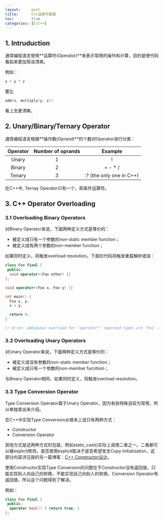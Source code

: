 ```yaml
---
layout:     post
title:      C++运算符重载
toc:        true
categories: [C/C++]
---
```

## 1. Intruduction
通常编程语言使用**运算符(Operator)**来表示常用的操作和计算，目的是使代码看起来更加简洁清爽。

例如：
```c++
x + y * z
```
要比
```c++
add(x, multiply(y, z))
```
看上去更清晰。

## 2. Unary/Binary/Ternary Operator
通常编程语言根据**操作数(Oprand)**的个数对Operator进行分类：

| Operator    |    Number of oprands   |         Example             |
|:-----------:|:----------------------:|:---------------------------:|
| Unary       |1                       |    !                        |
| Binary      |2                       |    + - * /                  |
| Tenary      |3                       |    :? (the only one in C++) |

在C++中, Ternay Operator只有一个，即条件运算符。

## 3. C++ Operator Overloading
### 3.1 Overloading Binary Operators
对Binary Operator来说，下面两种定义方式是等价的：
* 被定义成只有一个参数的non-static member function；
* 被定义成有两个参数的non-member function；

如果同时定义，将触发overload resolution。下面的代码将触发重载解析错误：
```c++
class Foo final {
 public:
  void operator+(Foo other) {}
};

void operator+(Foo x, Foo y) {}

int main() {
  Foo x, y;
  x + y;

  return 0;
}

// error: ambiguous overload for ‘operator+’ (operand types are ‘Foo’ and ‘Foo’)
```

### 3.2 Overloading Unary Operators
对Unary Operator来说，下面两种定义方式是等价的：
* 被定义成没有参数的non-static member function；
* 被定义成只有一个参数的non-member fucntioin；

与Binary Operator相同，如果同时定义，将触发overload resolution。

### 3.3 Type Conversion Operator
Type Conversion Operator属于Unary Operator，因为有些特殊且较为常用，所以单独拿出来介绍。

在C++中实现Type Conversion从根本上说只有两种方式：
* Constructor
* Conversion Operator

其他方式是这两种方式的包装，例如static_cast()实际上调用二者之一。二者都可以被explicit修饰，是否使用explicit取决于是否希望发生Copy Initialization，这部分内容详见我的另一篇博客：[C++ Constructor设计](http://127.0.0.1:4000/c/c++/2018/06/22/CPP_Design_Constructor.html)。

使用Constructor实现Type Conversion的问题在于Constructor没有返回值，只能实现别人向自己的转换，不能实现自己向别人的转换。Conversion Operator有返回值，所以这个问题得到了解决。

例如：
```c++
class Foo final {
 public:
  operator bool() { return true; }
};
```

